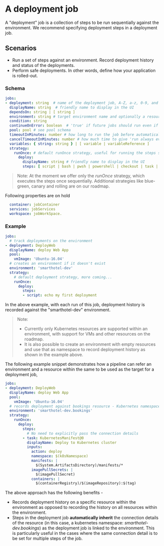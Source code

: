# A deployment job

A "deployment" job is a collection of steps to be run sequentially against the environment. 
We recommend specifying deployment steps in a deployment job.  

## Scenarios

- Run a set of steps against an environment. Record deployment history and status of the deployments.
- Perform safe deployments. In other words, define how your application is rolled-out.

  
### Schema

```yaml
jobs:
- deployment: string  # name of the deployment job, A-Z, a-z, 0-9, and underscore
  displayName: string  # friendly name to display in the UI
  dependsOn: string | [ string ]
  environment: string # target environment name and optionally a resource-name to record the deployment history; format: <environment-name>.<resource-name>
  condition: string
  continueOnError: boolean  # 'true' if future jobs should run even if this job fails; defaults to 'false'
  pool: pool # see pool schema
  timeoutInMinutes: number # how long to run the job before automatically cancelling
  cancelTimeoutInMinutes: number # how much time to give 'run always even if cancelled tasks' before killing them
  variables: { string: string } | [ variable | variableReference ] 
  strategy: 
    runOnce: # default runOnce strategy, useful for running the steps sequentially once against the environment.
      deploy:
        displayName: string # friendly name to display in the UI
        steps: [ script | bash | pwsh | powershell | checkout | task | templateReference ]
```
> Note: At the moment we offer only the *runOnce* strategy, which executes the steps once sequentially. Additional strategies like blue-green, canary and rolling are on our roadmap.


Following properties are on hold
```yaml
  container: jobContainer
  services: jobServices 
  workspace: jobWorkSpace. 
```

### Example
 
```YAML
jobs:
  # track deployments on the environment
- deployment: DeployWeb
  displayName: deploy Web App
  pool:
    vmImage: 'Ubuntu-16.04'
  # creates an environment if it doesn't exist
  environment: 'smarthotel-dev'
  strategy:
    # default deployment strategy, more coming...
    runOnce:
      deploy:
        steps:
        - script: echo my first deployment
```

In the above example, with each run of this job, deployment history is recorded against the "smarthotel-dev" environment.

  > Note: 
  >  - Currently only Kubernetes resources are supported within an environment, with support for VMs and other resources on the roadmap.
  >  - It is also possible to create an environment with empty resources and use that as namespace to record deployment history as shown in the example above.

The following example snippet demonstrates how a pipeline can refer an environment and a resource within the same to be used as the target for a deployment job,

```YAML
jobs:
- deployment: DeployWeb
  displayName: deploy Web App
  pool:
    vmImage: 'Ubuntu-16.04'
  # records deployment against bookings resource - Kubernetes namespace
  environment: 'smarthotel-dev.bookings'
  strategy: 
    runOnce:
      deploy:
        steps:
          # No need to explicitly pass the connection details
        - task: KubernetesManifest@0
          displayName: Deploy to Kubernetes cluster
          inputs:
            action: deploy
            namespace: $(k8sNamespace)
            manifests: |
              $(System.ArtifactsDirectory)/manifests/*
            imagePullSecrets: |
              $(imagePullSecret)
            containers: |
              $(containerRegistry)/$(imageRepository):$(tag)
```

The above approach has the following benefits - 
- Records deployment history on a specific resource within the environment as opposed to recording the history on all resources within the environment.
- Steps in the deployment job **automatically inherit** the connection details of the resource (in this case, a kubernetes namespace: *smarthotel-dev.bookings*) as the deployment job is linked to the environment. 
This is particularly useful in the cases where the same connection detail is to be set for multiple steps of the job.
